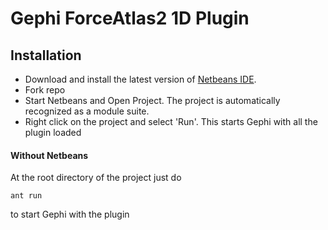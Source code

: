 # Gephi ForceAtlas2 1D Plugin


## Installation

- Download and install the latest version of [Netbeans IDE](http://netbeans.org).
- Fork repo
- Start Netbeans and Open Project. The project is automatically recognized as a module suite.
- Right click on the project and select 'Run'. This starts Gephi with all the plugin loaded

#### Without Netbeans

At the root directory of the project just do

    ant run

to start Gephi with the plugin

